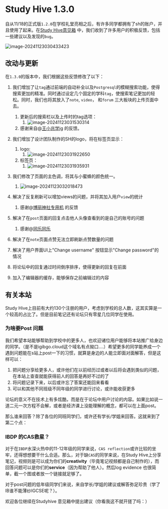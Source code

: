 # Study Hive 1.3.0

自从11/18的正式版`1.2.0`在学校礼堂亮相之后，有许多同学都拥有了sh的账户，并且使用了起来。在[Study Hive意见箱](http://igibgo.cloud/forum/open/68119ca3-5707-4d3b-97cc-6a31fb96c3a7) 中，我们收到了许多用户的积极反馈，包括一些建议以及发现的`bug`。

![image-20241123030433423](https://myoss-1303865496.cos.ap-shanghai.myqcloud.com/private-img/image-20241123030433423.png)

## 改动与更新

在`1.3.0`的版本中，我们根据这些反馈修改了以下：

1. 我们增加了让`tag`通过前端的自动补全以及`Postgresql`的模糊搜索功能，使得搜索更加的精准。同时通过设定几个固定的学科`tag`，使搜索笔记更加的轻松。同时，我们也将其放入了`note`, `video`， 和`forum` 三大板块的上传页面中去。
   1. 更新后的搜索栏以及上传时的tag选项：
      1. ![image-20241123031530314](https://myoss-1303865496.cos.ap-shanghai.myqcloud.com/private-img/image-20241123031530314.png)
   2. 感谢来自@[王小兆学ig](http://igibgo.cloud/user/95) 的反馈。
2. 我们增加了设计团队制作的SH的logo，将在标签页显示：
   1. logo:
      1. ![image-20241123031922650](https://myoss-1303865496.cos.ap-shanghai.myqcloud.com/private-img/image-20241123031922650.png)
   2. 标签页：
      1. ![image-20241123031935931](https://myoss-1303865496.cos.ap-shanghai.myqcloud.com/private-img/image-20241123031935931.png)

3. 我们修改了页面的主色调，将其与小蜜蜂的颜色统一。
   1. ![image-20241123032018473](https://myoss-1303865496.cos.ap-shanghai.myqcloud.com/private-img/image-20241123032018473.png)
4. 解决了反复刷新可以增加views的问题，并将其加入用户`view`的统计
   1. 感谢@[博丽神社专用机](http://igibgo.cloud/user/92) 的反馈
5. 解决了在`post`页面的回复点击他人头像查看到的是自己的账号的问题
   1. 感谢@[同乐同乐](http://igibgo.cloud/user/105)
6. 解决了在`note`页面点赞无法立即刷新点赞数量的问题
7. 解决了用户界面UI上"Change username" 按钮显示"Change password"的情况
8. 将论坛中的回复通过时间倒序排序，使得更新的回复在前面
9. 加入了编辑器的缓存，能够保存之前编辑过的内容

## 有关本站

Study Hive上目前有大约130个注册的用户，考虑到学校的总人数，这其实算是一个较高的占比了。但是目前笔记还有论坛只有零星几位同学在使用。

### 为啥要Post 问题

我们希望本站能够帮助到学校中的更多人，也欢迎诸位用户能够将本站推广给身边的同学。（是不是igibgo.cloud这个域名有点拗口....）希望更多的同学能养成一个遇到问题能在s站上post一下的习惯，就算是身边的人能立即面对面解答，但是这样可以：

1. 把问题分享给更多人，或许他们在以前经历过或者以后将会遇到类似的问题，在本站上查查就能获得前人的回答是再好不过的了
2. 将问题记录下来，以后或许忘了答案还能回来看看
3. 可以和其他不同班级不同年级的同学进行讨论，或许能收获更多

论坛的意义不在技术上有多炫酷，而是在于论坛中用户讨论的内容。如果比如说一道二元一次方程不会解，或者是经济课上没能理解的概念，都可以在上面post。

那么谁来回答？除了各位的同班同学们，或许还有学长/学姐来回答。这就来到了第二个点：

### IBDP 的CAS救星？

对于在`IBDP`水深火热中的11-12年级的同学来说，`CAS reflection`或许比较的坐牢，还得想想要干什么合适。那么，对于缺`CAS`的同学来说，在Study Hive上分享笔记，视频则是可以成为你们的**creativity**（毕竟笔记视频都是自己制作的），而回答问题可以是你们的**service**（因为帮助了他人）。然后log evidence 也很简单，截一个图或者放一个链接就足够了。

对于post问题的低年级同学们来说，来自学长/学姐的建议或解答弥足珍贵（学了IB谁不能薄纱IGCSE呢？）。



欢迎各位继续在Studyhive 意见箱中提出建议（你看我这不就开搓了吗：）